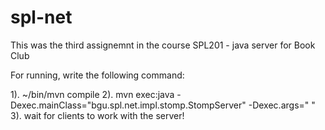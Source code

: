 # spl-net
This was the third assignemnt in the course SPL201 - java server for Book Club

For running, write the following command:

1). ~/bin/mvn compile
2). mvn exec:java -Dexec.mainClass="bgu.spl.net.impl.stomp.StompServer" -Dexec.args="<port> <serverType>"
3). wait for clients to work with the server!
